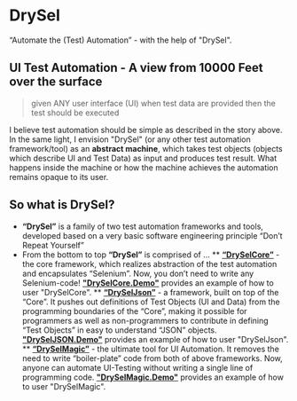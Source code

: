 # DrySel
“Automate the (Test) Automation” - with the help of "DrySel". 

## UI Test Automation - A view from 10000 Feet over the surface

> given ANY user interface (UI)
> when test data are provided
> then the test should be executed

I believe test automation should be simple as described in the story above. In the same light, I envision "DrySel" (or any other test automation framework/tool) as an __abstract machine__, which takes test objects (objects which describe UI and Test Data) as input and produces test result. What happens inside the machine or how the machine achieves the automation remains opaque to its user. 

## So what is DrySel?

* __“DrySel”__ is a family of two test automation frameworks and tools, developed based on a very basic software engineering principle “Don’t Repeat Yourself”
* From the bottom to top __“DrySel”__ is comprised of ...
** [__“DrySelCore”__](../dryselcore/mster) - the core framework, which realizes abstraction of the test automation and encapsulates “Selenium”. Now, you don’t need to write any Selenium-code! [__"DrySelCore.Demo"__](../dryselcore.demo/mster) provides an example of how to user "DrySelCore".
** [__“DrySelJson”__](../dryseljson/mster) - a framework, built on top of the “Core”. It pushes out definitions of Test Objects (UI and Data) from the programming boundaries of the “Core”, making it possible for programmers as well as non-programmers to contribute in defining “Test Objects” in easy to understand “JSON” objects. [__"DrySelJSON.Demo"__](../dryseljson.demo/mster) provides an example of how to user "DrySelJson".
** [__“DrySelMagic”__](../dryselmagic/mster) - the ultimate tool for UI Automation. It removes the need to write “boiler-plate” code from both of above frameworks. Now, anyone can automate UI-Testing without writing a single line of programming code. [__"DrySelMagic.Demo"__](../dryselmagic/mster) provides an example of how to user "DrySelMagic".

